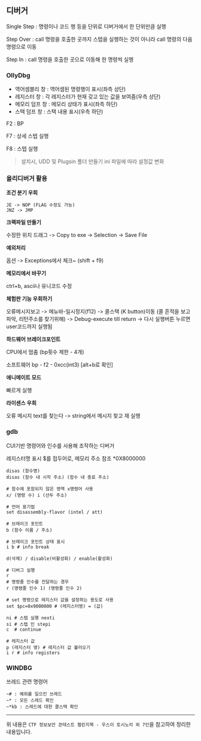 ## 디버거

Single Step : 명령이나 코드 행 등을 단위로 디버거에서 한 단위만큼 실행

Step Over : call 명령을 호출한 곳까지 스텝을 실행하는 것이 아니라 call 명령의 다음 명령으로 이동 

Step In : call 명령을 호출한 곳으로 이동해 한 명령씩 실행



### OllyDbg

- 역어셈블리 창 : 역어셈된 명령행이 표시(좌측 상단)
- 레지스터 창 : 각 레지스터가 현재 갖고 있는 값을 보여줌(우측 상단)
- 메모리 덤프 창 : 메모리 상태가 표시(좌측 하단)
- 스택 덤프 창 : 스택 내용 표시(우측 하단)



F2 : BP

F7 : 상세 스텝 실행

F8 : 스텝 실행

> 설치시, UDD 및 Plugsin 폴더 만들기 ini 파일에 따라 설정값 변화



### 올리디버거 활용

**조건 분기 우회**

```
JE -> NOP (FLAG 수정도 가능)
JNZ -> JMP
```



**크랙파일 만들기**

수정한 위치 드래그 -> Copy to exe -> Selection -> Save File

**예외처리**

옵션 -> Exceptions에서 체크~ (shift + f9)



**메모리에서 바꾸기**

ctrl+b, ascii나 유니코드 수정



**체험판 기능 우회하기**

오류메시지보고 -> 메뉴바-일시정지(f12) -> 콜스택 (K button)이동 (콜 흔적을 보고 파악, 리턴주소를 찾기위해) -> Debug-execute till return ->  다시 실행버튼 누르면 user코드까지 실행됨



**하드웨어 브레이크포인트**

CPU에서 멈춤 (bp횟수 제한 - 4개)

소프트웨어 bp - f2 - 0xcc(int3) [alt+b로 확인]



**애니메이트 모드**

빠르게 실행



**라이센스 우회**

오류 메시지 text를 찾는다 -> string에서 메시지 찾고 재 실행  



### gdb

CUI기반 명령어와 인수를 사용해 조작하는 디버거

레지스터명 표시 $를 접두어로, 메모리 주소 참조 *0X8000000



```shell
disas (함수명)
disas (함수 내 시작 주소) (함수 내 종료 주소)

# 함수에 포함되지 않은 영역 x명령어 사용
x/ (명령 수) i (선두 주소)

# 언어 표기법
set disassembly-flavor (intel / att)

# 브레이크 포인트
b (함수 이름 / 주소)

# 브레이크 포인트 상태 표시
i b # info break

d(삭제) / disable(비활성화) / enable(활성화)

# 디버그 실행
r
# 명령줄 인수를 전달하는 경우
r (명령줄 인수 1) (명령줄 인수 2)

# set 명령으로 레지스터 값을 설정하는 용도로 사용
set $pc=0x9000000 # (레지스터명) = (값)

ni # 스텝 실행 nexti
si # 스텝 인 stepi
c  # continue

# 레지스터 값
p (레지스터 명) # 레지스터 값 불러오기
i r # info registers

```



### WINDBG

쓰레드 관련 명령어

```
~# : 예외를 일으킨 쓰레드
~* : 모든 스레드 확인
~*kb : 스레드에 대한 콜스택 확인
```



---

위 내용은 `CTF 정보보안 콘테스트 첼린지북 - 우스이 토시노리 외 7인`을 참고하여 정리한 내용입니다.